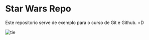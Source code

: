 # Star Wars Repo

Este repositorio serve de exemplo para o curso de Git e Github. =D

![tie](Kylo_Ren.png)
